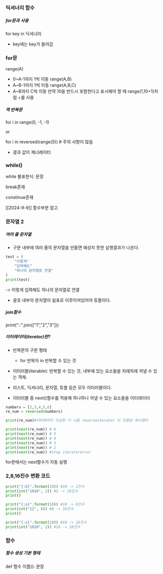 ### 딕셔너리 함수
##### for문과 사용
for key in 딕셔너리
- key에는 key가 들어감


### for문
range(A)
- 0~A-1까지 1씩 이동
range(A,B)
- A~B-1까지 1씩 이동
range(A,B,C)
- A~B까지 C씩 이동
만약 10을 반드시 포함한다고 표시해야 할 때
range(1,10+1)처럼 +를 사용

##### 역 반복문

for i in range(0, -1, -1)

or

for i in reversed(range(5))
\# 주의 사항이 많음
- 결과 값이 제너레이터

### while()

while 불표현식:
	문장

break존재

constinue존재

[[2024-9-9]] 함수부분 참고


### 문자열 2

##### 여러 줄 문자열
- 구문 내부에 여러 줄의 문자열을 만들면 예상치 못한 실행결과가 나온다.
```python
test = (
	"이렇게"
	"입력해도"
	"하나의 문자열로 연결"
)
print(test)
```
-> 이렇게 입력해도 하나의 문자열로 연결
- 괄호 내부의 문자열이 쉼표로 이루어져있어야 튜플이다.

##### join함수

print("::".join(["1","2","3"]))


##### 이터레이터(iterator)란?
- 반복문의 구문 형태
	- for 반복자 in 반복할 수 있는 것

- 이터러블(iterable): 반복할 수 있는 것, 내부에 있는 요소들을 차례차례 꺼낼 수 있는 객체.

- 리스트, 딕셔너리, 문자열, 튜플 등은 모두 이터러블이다.


- 이터러블 중 next()함수를 적용해 하나하나 꺼낼 수 있는 요소들을 이터레이터

```python
numbers = [2,3,4,5,6]
re_num = reversed(numbers)

print(re_num)#이터레이터 이상한 거 나옴 reverseiterator 이 포함된 뭐시깽이

print(next(re_num)) # 6
print(next(re_num)) # 5
print(next(re_num)) # 4
print(next(re_num)) # 3
print(next(re_num)) # 2
print(next(re_num)) #stop iteratorerror
```

for문에서는 next함수가 자동 실행


### 2,8,16진수 변환 코드

```python
print("{:b}".format(10)) #10 -> 2진수
print(int("1010", 2)) #2 -> 10진수
print()

print("{:o}".format(10)) #10 -> 8진수
print(int("12", 8)) #8 -> 10진수
print()

print("{:x}".format(10)) #10 -> 16진수
print(int("1010", 2)) #16 -> 10진수

```

### 함수

##### 함수 생성 기본 형태
def 함수 이름():
	문장


